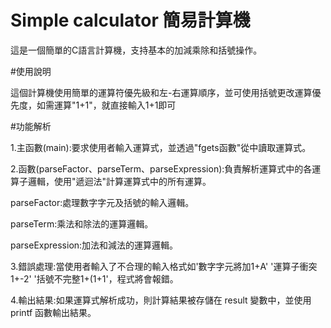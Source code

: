 # Simple calculator 簡易計算機

這是一個簡單的C語言計算機，支持基本的加減乘除和括號操作。

#使用說明

這個計算機使用簡單的運算符優先級和左-右運算順序，並可使用括號更改運算優先度，如需運算"1+1"，就直接輸入1+1即可

#功能解析

1.主函數(main):要求使用者輸入運算式，並透過"fgets函數"從中讀取運算式。

2.函數(parseFactor、parseTerm、parseExpression):負責解析運算式中的各運算子邏輯，使用"遞迴法"計算運算式中的所有運算。

parseFactor:處理數字字元及括號的輸入邏輯。

parseTerm:乘法和除法的運算邏輯。

parseExpression:加法和減法的運算邏輯。

3.錯誤處理:當使用者輸入了不合理的輸入格式如'數字字元將加1+A' '運算子衝突1+-2' '括號不完整1+(1+1'，程式將會報錯。

4.輸出結果:如果運算式解析成功，則計算結果被存儲在 result 變數中，並使用 printf 函數輸出結果。
